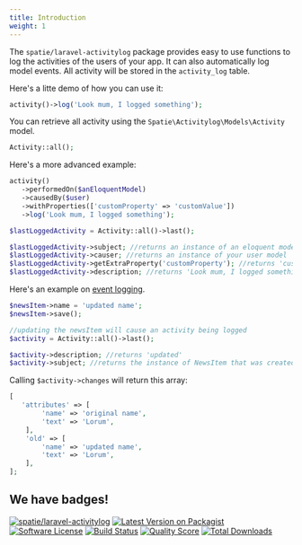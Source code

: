 ```yaml
---
title: Introduction
weight: 1
---
```


The `spatie/laravel-activitylog` package provides easy to use functions to log the activities of the users of your app. It can also automatically log model events. All activity will be stored in the `activity_log` table.

Here's a litte demo of how you can use it:

```php
activity()->log('Look mum, I logged something');
```

You can retrieve all activity using the `Spatie\Activitylog\Models\Activity` model.

```php
Activity::all();
```

Here's a more advanced example:

```php
activity()
   ->performedOn($anEloquentModel)
   ->causedBy($user)
   ->withProperties(['customProperty' => 'customValue'])
   ->log('Look mum, I logged something');

$lastLoggedActivity = Activity::all()->last();

$lastLoggedActivity->subject; //returns an instance of an eloquent model
$lastLoggedActivity->causer; //returns an instance of your user model
$lastLoggedActivity->getExtraProperty('customProperty'); //returns 'customValue'
$lastLoggedActivity->description; //returns 'Look mum, I logged something'
```

Here's an example on [event logging](/laravel-activitylog/v3/advanced-usage/logging-model-events).

```php
$newsItem->name = 'updated name';
$newsItem->save();

//updating the newsItem will cause an activity being logged
$activity = Activity::all()->last();

$activity->description; //returns 'updated'
$activity->subject; //returns the instance of NewsItem that was created
```

Calling `$activity->changes` will return this array:

```php
[
   'attributes' => [
        'name' => 'original name',
        'text' => 'Lorum',
    ],
    'old' => [
        'name' => 'updated name',
        'text' => 'Lorum',
    ],
];
```

## We have badges!

<section class="article_badges">
    <a href="https://packagist.org/packages/spatie/laravel-activitylog"><img src="https://img.shields.io/badge/packagist-spatie/laravel-activitylog.svg?style=flat-square" alt="spatie/laravel-activitylog"></a>
    <a href="https://packagist.org/packages/spatie/laravel-activitylog"><img src="https://img.shields.io/packagist/v/spatie/laravel-activitylog.svg?style=flat-square" alt="Latest Version on Packagist"></a>
    <a href="https://github.com/spatie/laravel-activitylog/blob/master/LICENSE.md"><img src="https://img.shields.io/badge/license-MIT-brightgreen.svg?style=flat-square" alt="Software License"></a>
    <a href="https://travis-ci.org/spatie/laravel-activitylog"><img src="https://img.shields.io/travis/spatie/laravel-activitylog/master.svg?style=flat-square" alt="Build Status"></a>
    <a href="https://scrutinizer-ci.com/g/spatie/laravel-activitylog"><img src="https://img.shields.io/scrutinizer/g/spatie/laravel-activitylog.svg?style=flat-square" alt="Quality Score"></a>
    <a href="https://packagist.org/packages/spatie/laravel-activitylog"><img src="https://img.shields.io/packagist/dt/spatie/laravel-activitylog.svg?style=flat-square" alt="Total Downloads"></a>
</section>
